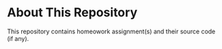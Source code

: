# About This Repository
This repository contains homeowork assignment(s) and their source code (if any).